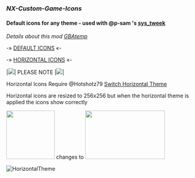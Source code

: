 
### *NX-Custom-Game-Icons* ###
#### Default icons for any theme - used with @p-sam 's [sys_tweek](https://github.com/p-sam/switch-sys-tweak) ####
_Details about this mod [GBAtemp](https://gbatemp.net/threads/custom-game-icons-tutorial-and-sharing-hub-no-forwarders.574675/)_

-» [DEFAULT ICONS](https://github.com/sodasoba1/NX-Custom-Game-Icons-Horizontal/tree/main/Default) «-

-» [HORIZONTAL ICONS](https://github.com/sodasoba1/NX-Custom-Game-Icons-Horizontal/tree/main/Horizontal) «-

|![](https://placehold.it/200x10/ff6600/000?text=+)| PLEASE NOTE |![](https://placehold.it/200x10/ff6600/000?text=+)|

Horizontal Icons Require @Hotshotz79 [Switch Horizontal Theme](https://github.com/hotshotz79/NX-Custom-Game-Icons)

Horizontal icons are resized to 256x256 but when the horizontal theme is applied the icons show correctly

<img src="https://github.com/sodasoba1/NX-Custom-Game-Icons-Horizontal/raw/main/Horizontal/C/cuphead-icon003-%5B0100A5C00D162000%5D.jpg" width="128" height="128"> changes to <img src="https://github.com/sodasoba1/NX-Custom-Game-Icons-Horizontal/raw/main/Horizontal/C/cuphead-icon003-%5B0100A5C00D162000%5D.jpg" height="128" width="211">

![HorizontalTheme](https://github.com/sodasoba1/NX-Custom-Game-Icons-Horizontal/raw/main/VL8e.jpg)
